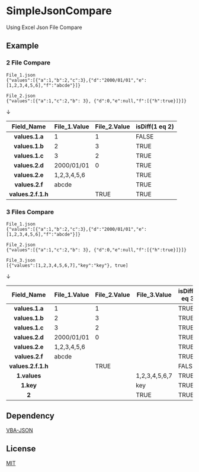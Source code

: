 # SimpleJsonCompare

Using Excel Json File Compare

## Example

### 2 File Compare
```
File_1.json
{"values":[{"a":1,"b":2,"c":3},{"d":"2000/01/01","e":[1,2,3,4,5,6],"f":"abcde"}]}

File_2.json
{"values":[{"a":1,"c":2,"b": 3}, {"d":0,"e":null,"f":[{"h":true}]}]}
```
↓

| Field_Name | File_1.Value | File_2.Value | isDiff(1 eq 2) |
| :--: | -- | -- | -- | 
| **values.1.a** | 1 | 1 | FALSE |
| **values.1.b** | 2 | 3 | TRUE |
| **values.1.c** | 3 | 2 | TRUE |
| **values.2.d** | 2000/01/01 | 0 | TRUE | 
| **values.2.e** | 1,2,3,4,5,6 | | TRUE | 
| **values.2.f** | abcde | | TRUE | 
| **values.2.f.1.h** | | TRUE | TRUE | 

### 3 Files Compare 
```
File_1.json
{"values":[{"a":1,"b":2,"c":3},{"d":"2000/01/01","e":[1,2,3,4,5,6],"f":"abcde"}]}

File_2.json
{"values":[{"a":1,"c":2,"b": 3}, {"d":0,"e":null,"f":[{"h":true}]}]}

File_3.json
[{"values":[1,2,3,4,5,6,7],"key":"key"}, true]
```
↓

| Field_Name | File_1.Value | File_2.Value | File_3.Value | isDiff(1 eq 3) | isDiff(2 eq 3) | isDiff(1 eq 2) |
| :--: | -- | -- | -- | -- | -- | -- |
| **values.1.a** | 1 | 1 |  | TRUE | TRUE | FALSE |
| **values.1.b** | 2 | 3 |  | TRUE | TRUE | TRUE |
| **values.1.c** | 3 | 2 |  | TRUE | TRUE | TRUE |
| **values.2.d** | 2000/01/01 | 0 |  | TRUE | TRUE | TRUE | 
| **values.2.e** | 1,2,3,4,5,6 | | | TRUE | FALSE | TRUE | 
| **values.2.f** | abcde | | | TRUE | FALSE | TRUE | 
| **values.2.f.1.h** | | TRUE |  | FALSE | TRUE | TRUE | 
| **1.values** | |  | 1,2,3,4,5,6,7 | TRUE | TRUE | FALSE | 
| **1.key** | |  | key | TRUE | TRUE | FALSE | 
| **2** |	 |  | TRUE | TRUE | TRUE | FALSE | 


## Dependency
  [VBA-JSON](https://github.com/VBA-tools/VBA-JSON)

## License
  [MIT](LICENSE)
